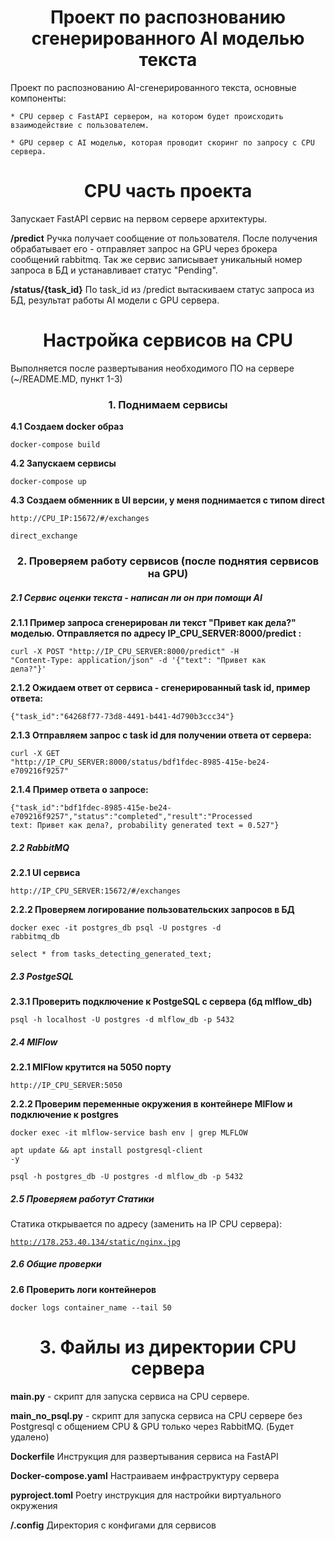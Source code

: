 <h1 align="center">Проект по распознованию сгенерированного AI моделью текста</h1>

Проект по распознованию AI-сгенерированного текста, основные компоненты:

    * CPU сервер с FastAPI сервером, на котором будет происходить взаимодействие с пользователем.

    * GPU сервер с AI моделью, которая проводит скоринг по запросу с CPU сервера.


<h1 align="center">СPU часть проекта</h1>

Запускает FastAPI сервис на первом сервере архитектуры. 

**/predict** Ручка получает сообщение от пользователя. После получения обрабатывает его - отправляет запрос на GPU через брокера сообщений rabbitmq. Так же сервис записывает уникальный номер запроса в БД и устанавливает статус "Pending".

**/status/{task_id}** По task_id из /predict вытаскиваем статус запроса из БД, результат работы AI модели с GPU сервера.


<h1 align="center">Настройка сервисов на СPU</h1>

Выполняется после развертывания необходимого ПО на сервере (~/README.MD, пункт 1-3)


<h3 align="center">1. Поднимаем сервисы </h3>

<b>4.1 Создаем docker образ </b>

<code>docker-compose build </code> 

<b>4.2 Запускаем сервисы  </b>

<code>docker-compose up </code> 

<b>4.3 Создаем обменник в UI версии, у меня поднимается с типом direct  </b>

<code>http://CPU_IP:15672/#/exchanges</code> 

<code>direct_exchange </code> 


<h3 align="center">2. Проверяем работу сервисов (после поднятия сервисов на GPU) </h3>


<h5 align="left">2.1 Сервис оценки текста - написан ли он при помощи AI </h5>

<b>2.1.1 Пример запроса сгенерирован ли текст "Привет как дела?" моделью. Отправляется по адресу IP_CPU_SERVER:8000/predict :</b>

<code>curl -X POST "http://IP_CPU_SERVER:8000/predict" -H "Content-Type: application/json" -d '{"text": "Привет как дела?"}'</code> 

<b>2.1.2 Ожидаем ответ от сервиса - сгенерированный task id, пример ответа:</b>

<code>{"task_id":"64268f77-73d8-4491-b441-4d790b3ccc34"}</code> 

<b>2.1.3 Отправляем запрос с task id для получении ответа от сервера: </b>

<code>curl -X GET "http://IP_CPU_SERVER:8000/status/bdf1fdec-8985-415e-be24-e709216f9257"</code> 

<b>2.1.4 Пример ответа о запросе:</b>

<code>{"task_id":"bdf1fdec-8985-415e-be24-e709216f9257","status":"completed","result":"Processed text: Привет как дела?, probability generated text = 0.527"}</code> 


<h5 align="left">2.2 RabbitMQ </h5>

<b>2.2.1 UI сервиса</b>

<code>http://IP_CPU_SERVER:15672/#/exchanges </code> 

<b>2.2.2 Проверяем логирование пользовательских запросов в БД </b>

<code>docker exec -it postgres_db psql -U postgres -d rabbitmq_db</code> 

<code>select * from tasks_detecting_generated_text;</code> 


<h5 align="left">2.3 PostgeSQL </h5>

<b>2.3.1 Проверить подключение к PostgeSQL с сервера (бд mlflow_db)</b>

<code>psql -h localhost -U postgres -d mlflow_db -p 5432 </code> 


<h5 align="left">2.4 MlFlow </h5>

<b>2.2.1 MlFlow крутится на 5050 порту</b>

<code>http://IP_CPU_SERVER:5050</code> 

<b>2.2.2 Проверим переменные окружения в контейнере MlFlow и подключение к postgres</b>

<code>docker exec -it mlflow-service bash
env | grep MLFLOW </code> 

<code>apt update && apt install postgresql-client -y</code> 

<code>psql -h postgres_db -U postgres -d mlflow_db -p 5432</code> 

<h5 align="left">2.5 Проверяем работут Статики </h5>

Статика открывается по адресу (заменить на IP CPU сервера):

<code>http://178.253.40.134/static/nginx.jpg</code> 


<h5 align="left">2.6 Общие проверки </h5>

<b>2.6 Проверить логи контейнеров</b>

<code>docker logs container_name --tail 50</code> 


<h1 align="center"> 3. Файлы из директории CPU сервера</h1>

**main.py** - скрипт для запуска сервиса на CPU сервере. 

**main_no_psql.py** - скрипт для запуска сервиса на CPU сервере без Postgresql с общением CPU & GPU только через RabbitMQ. (Будет удалено)

**Dockerfile** Инструкция для развертывания сервиса на FastAPI

**Docker-compose.yaml** Настраиваем инфраструктуру сервера

**pyproject.toml** Poetry инструкция для настройки виртуального окружения

**/.config** Директория с конфигами для сервисов